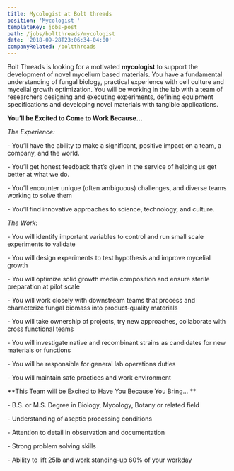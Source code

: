 ```yaml
---
title: Mycologist at Bolt threads
position: 'Mycologist '
templateKey: jobs-post
path: /jobs/boltthreads/mycologist
date: '2018-09-28T23:06:34-04:00'
companyRelated: /boltthreads
---
```

Bolt Threads is looking for a motivated **mycologist** to support the development of novel mycelium based materials. You have a fundamental understanding of fungal biology, practical experience with cell culture and mycelial growth optimization. You will be working in the lab with a team of researchers designing and executing experiments, defining equipment specifications and developing novel materials with tangible applications.

**You’ll be Excited to Come to Work Because…**

_The Experience:_

\- You’ll have the ability to make a significant, positive impact on a team, a company, and the world.

\- You’ll get honest feedback that’s given in the service of helping us get better at what we do.

\- You’ll encounter unique (often ambiguous) challenges, and diverse teams working to solve them

\- You’ll find innovative approaches to science, technology, and culture.

_The Work:_

\- You will identify important variables to control and run small scale experiments to validate

\- You will design experiments to test hypothesis and improve mycelial growth

\- You will optimize solid growth media composition and ensure sterile preparation at pilot scale

\- You will work closely with downstream teams that process and characterize fungal biomass into product-quality materials

\- You will take ownership of projects, try new approaches, collaborate with cross functional teams

\- You will investigate native and recombinant strains as candidates for new materials or functions

\- You will be responsible for general lab operations duties

\- You will maintain safe practices and work environment 

**This Team will be Excited to Have You Because You Bring... **

\- B.S. or M.S. Degree in Biology, Mycology, Botany or related field

\- Understanding of aseptic processing conditions

\- Attention to detail in observation and documentation

\- Strong problem solving skills

\- Ability to lift 25lb and work standing-up 60% of your workday
